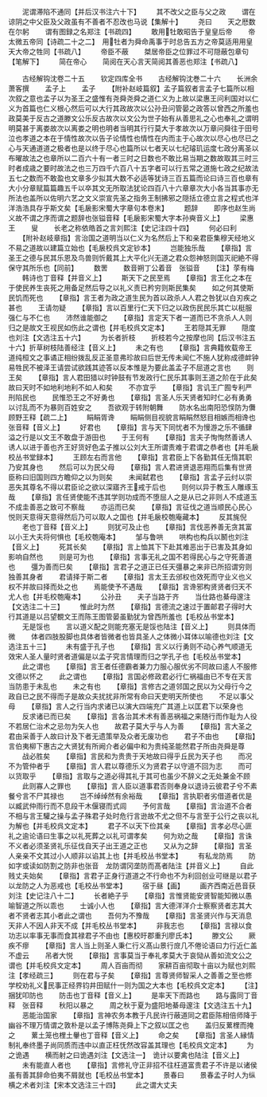 <!-- { "loadSidebar": true } -->
　　泥谓滞陷不通同【并后汉书注六十下】
　　其不改父之臣与父之政
　　谓在谅阴之中父臣及父政虽有不善者不忍改也马说【集解十】
　　尧曰
　　天之厯数在尔躬
　　谓有图録之名郑注【书疏四】
　　敢用牡敢昭告于皇皇后帝
　　帝太微五帝同【诗疏二十之二】　用牡者为舜命禹事于时总告五方之帝莫适用用皇天大帝之牲同【书疏八】
　　帝臣不蔽
　　桀居帝臣之位罪过不可隠蔽包章句【笔解下】
　　简在帝心
　　简阅在天心言天简阅其善恶也郑注【书疏八】

　　古经解钩沈卷二十五
　　钦定四库全书
　　古经解钩沈巻二十六
　　长洲余萧客撰
　　孟子上
　　孟子
　　【附补赵岐篇叙】孟子篇叙者言孟子七篇所以相次叙之意也孟子以为圣王之盛惟有尧舜尧舜之道仁义为上故以梁惠王问利国对以仁义为首篇也仁义根心然后可以大行其政故次以公孙丑问管晏之政答以曾西之所羞也政莫美于反古之道滕文公乐反古故次以文公为世子始有从善思礼之心也奉礼之谓明明莫甚于离娄故次以离娄之明也明者当明其行行莫大于孝故次以万章问舜往于田号泣也孝道之本在于情性故次以告子论情性也情性在内而主于心故次以尽心也尽已之心与天通道道之极者也是以终于尽心也篇所以七者天以七纪璿玑运度七政分离圣以布曜故法之也章所以二百六十有一者三时之日数也不敢比易当期之数故取其三时三时者成歳之要时故法之也三万四千六百八十五字者可以行五常之道施七政之纪故法五七之数而不敢盈也文章多少拟其大数不必适等犹诗三百五篇而论曰诗三百也章有大小分章赋篇篇趣五千以卒其文无所取法犹论四百八十六章章次大小各当其事亦无所法也盖所以佐明六艺之文义崇宣先圣之指务王制拂邪之隠括立德立言之程式也洋洋浩浩具存乎斯文矣【毛扆影宋蜀大字章句本卷末】
　　题辞
　　即序也赵生尚义故不谓之序而谓之题辞也张镒音释【毛扆影宋蜀大字本孙奭音义上】
　　梁惠王
　　叟
　　长老之称依皓首之言刘熙注【史记注四十四】
　　何必曰利
　　【附补赵岐章指】言治国之道明当以仁义为名然后上下和亲君臣集穆天经地义不易之道故以建篇立始也【毛扆校呉文定钞本】
　　岂能独乐哉
　　【章指】言圣王之德与民其乐恩及鸟兽则忻戴其上大平化兴无道之君众怨神怒则国灭祀絶不得保守其所乐也【同前】
　　数罟
　　数音朔丁公着音　张镒音
　　【注】莩有梅
　　韩诗也丁音释【并音义上】
　　斯天下之民至焉
　　【章指】言王化之本在于使民养生丧死之用备足然后导之以礼义责已矜穷则斯民集矣
　　如之何其使斯民饥而死也
　　【章指】言王者为政之道生民为首以政杀人人君之咎犹以白刃疾之甚也
　　王请勿疑
　　【章指】言以百里行仁天下归之以政伤民民乐其亡以梃服强仁与不仁也
　　沛然谁能御之
　　【章指】言定天下者一道而已不贪杀人人则归之是故文王视民如伤此之谓也【并毛校呉文定本】
　　王若隠其无罪
　　隠度也刘注【文选注五十六】
　　为长者折枝
　　折枝若今之按摩也同【后汉书注五十六】折草树枝陆善经注【音义上】
　　未之有也
　　【章指】言典籍攸载帝王道纯桓文之事谲正相纷拨乱反正圣意弗珍故曰后世无传未闻仁不施人犹称成德衅钟易牲民不被泽王请尝试欲践其迹答以反本惟是为要此盖孟子不屈道之言也
　　则王矣
　　【章指】言人君田猎以时钟鼓有节发政行仁民乐其事则王道之阶在于此矣故曰天时不如地利地利不如人和矣
　　不亦宜乎
　　【章指】言讥王广囿专利严刑陷民也
　　民惟恐王之不好勇也
　　【章指】言圣人乐天贤者知时仁必有勇勇以讨乱而不为暴则百姓安之
　　吾欲观于转附朝舞
　　防水名出南阳恐悮防为儛顾野王释【疏二上】
　　睊睊胥谗
　　睊睊侧目视貌言睊睊然怒目相嫉而相谗也张音释【音义上】
　　好君也
　　【章指】言与天下同忧者不为慢游之乐不循肆溢之行是以文王不敢盘于游田也
　　于王何有
　　【章指】言夫子恂恂然善诱人诱人以进于善也齐王好货好色孟子推以公刘大王所谓责难于君谓之恭者也【并毛扆校丛书堂録本】
　　王顾左右而言他
　　【章指】言君臣上下各勤其任无惰其职乃安其身也
　　然后可以为民父母
　　【章指】言人君进贤退恶翔而后集有世贤臣称曰旧国则四方瞻仰之以为则矣
　　未闻弑君也
　　【章指】言孟子云纣以崇恶失其尊名不得以君臣论之欲以深寤齐王戒于后也
　　则何以异于教玉人雕琢玉哉
　　【章指】言任贤使能不违其学则功成而不堕屈人之是从已之非则人不成道玉不成圭善恶之致可不察哉
　　亦运而已矣
　　【章指】言征伐之道当顺民心民心悦则天意得天意得然后乃可以取人之国也【并毛扆校匏庵藏本】
　　反其旄倪
　　老也丁音释【音义上】
　　则犹可及止也
　　【章指】言伐恶养善无贪其富以小王大夫将何惧也【毛校匏庵本】
　　邹与鲁哄
　　哄构也构兵以鬭也刘注【音义上】
　　死其长矣
　　【章指】言上恤其下下赴其难恶出于已害及其身如影响自然也
　　则是可为也
　　【章指】言事无礼之国不若得民心与之守死善道也
　　彊为善而巳矣
　　【章指】言君子之道正已任天彊暴之来非已所招谓穷则独善其身者
　　君请择于斯二者
　　【章指】言太王去邠权也效死而守业义也义权不并故曰择而处之也
　　焉能使予不遇哉
　　【章指】言谗邪构贤贤者归天不尤人也【并毛校匏庵本】
　　公孙丑
　　夫子当路于齐
　　当仕路也綦母邃注【文选注二十三】
　　惟此时为然
　　【章指】言德流之速过于置邮君子得时大行其道是以吕望覩文王而陈王图管晏虽勤犹为曾西所羞也【毛校丛书堂本】
　　无是馁也
　　言以道义配之则能充塞无是馁也陆注【音义上】
　　则具体而微
　　体者四肢股脚也具体者皆微者也皆具圣人之体微小耳体以喻德也刘注【文选注五十三】
　　未有盛于孔子也
　　【章指】言义以行勇则不动心养气顺道无效宋人圣人量时贤者道偏是以孟子究言情理而归之学孔子也【毛校丛书堂本】
　　此之谓也
　　【章指】言王者任德霸者兼力力服心服优劣不同故曰逺人不服修文德以怀之
　　此之谓也
　　【章指】言国必修政君必行仁祸福由已不专在天言当防患于未乱也
　　未之有也
　　【章指】言修古之道邻国之民以为父母行今之政自已之民不得而子是故众夫扰扰非所常有命曰天吏明天所使也
　　不足以事父母
　　【章指】言人之行当内求诸已以演大四端充广其道上以匡君下以荣身也
　　反求诸已而已矣
　　【章指】言各治其术术有善恶祸福之来随行而作耻为人役不若居仁治术之忌勿为矢人也
　　故君子莫大乎与人为善
　　【章指】言大圣之君由采善于人故曰计及下者无遗策举及众者无废功也
　　君子不由也
　　【章指】言伯夷柳下惠古之大贤犹有所阙介者必偏中和为贵纯圣能然君子所由尧舜是尊
　　战必胜矣
　　【章指】言民和为贵贵于天地故曰得乎丘民为天子也
　　而况不为管仲者乎
　　【章指】言人君以尊德乐义为贤君子以守道不回为志
　　而可以货取乎
　　【章指】言取与之道必得其礼于其可也虽少不辞义之无处兼金不顾
　　此则寡人之罪也
　　【章指】言人臣以道事君否则奉身以退诗云彼君子兮不素餐兮言不尸其禄也
　　岂不绰绰然有余裕哉
　　【章指】言执职者劣借道者优是以臧武仲雨行而不息段干木偃寝而式闾
　　予何言哉
　　【章指】言治道不合者不相与言王驩之操与孟子殊君子处时危行言逊故不尤之但不与言至于公行之丧以礼为解也【并毛校呉文定本】
　　君子不以天下俭其亲
　　【章指】言孝必尽心匪礼之逾论语曰生事之以礼死葬之以礼可谓孝矣
　　何为劝之哉
　　【章指】言诛不义者必须圣贤礼乐征伐自天子出王道之正也
　　又从为之辞
　　【章指】言圣人亲亲不文其过小人顺非以谄其上也【并毛校丛书堂本】
　　有私龙防焉
　　防如字或读如防割之防非也张音　龙防谓冈垄防而髙者陆注【并音义上】
　　自此贱丈夫始矣
　　【章指】言君子正身行道道之不行命也不为利回创业可继是以君子以龙防之人为恶戒也【毛校丛书堂本】
　　宿于昼【画】
　　画齐西南近邑音获刘注【史记注八十二】
　　长者絶子乎
　　【章指】言惟贤能安贤智能知微以愚喻智道之所以乖也
　　士诚小人也
　　【章指】言大德洋洋介士察察贤者志其大者不贤者志其小者此之谓也
　　吾何为不豫哉
　　【章指】言圣贤兴作与天消息天非人不因人非天不成【并毛校丛书堂本】
　　非我志也
　　【章指】言禄以食功志以率事无事而食其禄君子不由也【惠校旴郡重刋廖氏本】
　　滕文公
　　厥疾不瘳
　　【章指】言人当上则圣人秉仁行义髙山景行庻几不倦论语曰力行近仁盖不虚云
　　吊者大悦
　　【章指】言事莫当于奉礼孝莫大于哀恸从善如流文公之谓也【并毛校呉文定本】
　　周人百亩而彻
　　家耕百亩彻取十亩以为赋也刘熙注【孝经疏三】
　　则在君与子矣
　　【章指】言尊贤师智采人之善善之至也修学校劝礼义民事正经界钧井田赋什一则为国之大本也【毛校呉文定本】
　　【注】捆犹叩防也
　　防击也丁音释【音义上】
　　是率天下而路也
　　路与露同丁音释　张音释
　　秋阳以暴之
　　周之秋于夏为盛阳地綦母邃注【文选注五十九】
　　恶能治国家
　　【章指】言神农务本教于凡民许行蔽道同之君臣陈相倍师降于幽谷不理万情谓之敦朴是以孟子博陈尧舜上下之叙以匡之也
　　盖归反蔂梩而掩之
　　蔂土笼也梩土轝也丁音释【音义上】
　　命之矣
　　【章指】言圣人縁情制礼奉终墨子尚同质而违中以直正枉怃然改容盖其理也【毛校呉文定本】
　　为之诡遇
　　横而射之曰诡遇刘注【文选注一】　诡计以要禽也陆注【音义上】
　　未有能直人者也
　　【章指】言修礼守正非招不往枉道富贵君子不许是以诸侯虽有善其辞命伯夷不屑就也【毛校丛书堂本】
　　景春曰
　　景春孟子时人为纵横之术者刘注【宋本文选注三十四】
　　此之谓大丈夫
